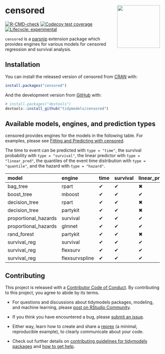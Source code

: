 
<!-- README.md is generated from README.Rmd. Please edit that file -->

# censored <a href='https://censored.tidymodels.org'><img src='man/figures/logo.png' align="right" height="139" /></a>

<!-- badges: start -->

[![R-CMD-check](https://github.com/tidymodels/censored/actions/workflows/R-CMD-check.yaml/badge.svg)](https://github.com/tidymodels/censored/actions/workflows/R-CMD-check.yaml)
[![Codecov test
coverage](https://codecov.io/gh/tidymodels/censored/branch/main/graph/badge.svg)](https://app.codecov.io/gh/tidymodels/censored?branch=main)
[![Lifecycle:
experimental](https://img.shields.io/badge/lifecycle-experimental-orange.svg)](https://lifecycle.r-lib.org/articles/stages.html)
<!-- badges: end -->

`censored` is a [parsnip](https://parsnip.tidymodels.org) extension
package which provides engines for various models for censored
regression and survival analysis.

## Installation

You can install the released version of censored from
[CRAN](https://CRAN.R-project.org) with:

``` r
install.packages("censored")
```

And the development version from [GitHub](https://github.com/) with:

``` r
# install.packages("devtools")
devtools::install_github("tidymodels/censored")
```

## Available models, engines, and prediction types

censored provides engines for the models in the following table. For
examples, please see [Fitting and Predicting with
censored](https://censored.tidymodels.org/articles/articles/examples.html).

The time to event can be predicted with `type = "time"`, the survival
probability with `type = "survival"`, the linear predictor with
`type = "linear_pred"`, the quantiles of the event time distribution
with `type = "quantile"`, and the hazard with `type = "hazard"`.

| model                | engine         | time | survival | linear_pred | raw | quantile | hazard |
|:---------------------|:---------------|:-----|:---------|:------------|:----|:---------|:-------|
| bag_tree             | rpart          | ✔    | ✔        | ✖           | ✖   | ✖        | ✖      |
| boost_tree           | mboost         | ✔    | ✔        | ✔           | ✖   | ✖        | ✖      |
| decision_tree        | rpart          | ✔    | ✔        | ✖           | ✖   | ✖        | ✖      |
| decision_tree        | partykit       | ✔    | ✔        | ✖           | ✖   | ✖        | ✖      |
| proportional_hazards | survival       | ✔    | ✔        | ✔           | ✖   | ✖        | ✖      |
| proportional_hazards | glmnet         | ✔    | ✔        | ✔           | ✔   | ✖        | ✖      |
| rand_forest          | partykit       | ✔    | ✔        | ✖           | ✖   | ✖        | ✖      |
| survival_reg         | survival       | ✔    | ✔        | ✔           | ✖   | ✔        | ✔      |
| survival_reg         | flexsurv       | ✔    | ✔        | ✔           | ✖   | ✔        | ✔      |
| survival_reg         | flexsurvspline | ✔    | ✔        | ✔           | ✖   | ✔        | ✔      |

## Contributing

This project is released with a [Contributor Code of
Conduct](https://contributor-covenant.org/version/2/0/CODE_OF_CONDUCT.html).
By contributing to this project, you agree to abide by its terms.

- For questions and discussions about tidymodels packages, modeling, and
  machine learning, please [post on RStudio
  Community](https://community.rstudio.com/new-topic?category_id=15&tags=tidymodels,question).

- If you think you have encountered a bug, please [submit an
  issue](https://github.com/tidymodels/censored/issues).

- Either way, learn how to create and share a
  [reprex](https://reprex.tidyverse.org/articles/articles/learn-reprex.html)
  (a minimal, reproducible example), to clearly communicate about your
  code.

- Check out further details on [contributing guidelines for tidymodels
  packages](https://www.tidymodels.org/contribute/) and [how to get
  help](https://www.tidymodels.org/help/).
